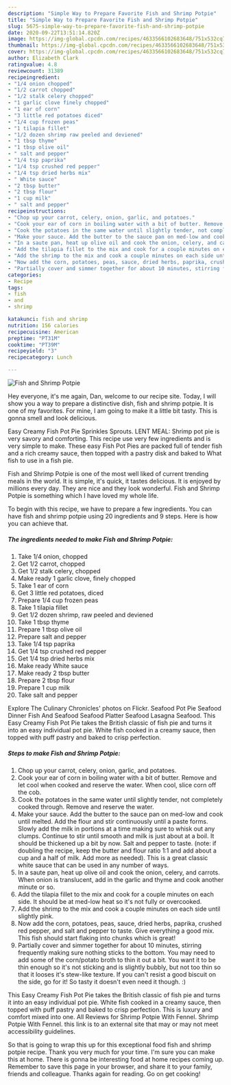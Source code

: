 ```yaml
---
description: "Simple Way to Prepare Favorite Fish and Shrimp Potpie"
title: "Simple Way to Prepare Favorite Fish and Shrimp Potpie"
slug: 5675-simple-way-to-prepare-favorite-fish-and-shrimp-potpie
date: 2020-09-22T13:51:14.820Z
image: https://img-global.cpcdn.com/recipes/4633566102683648/751x532cq70/fish-and-shrimp-potpie-recipe-main-photo.jpg
thumbnail: https://img-global.cpcdn.com/recipes/4633566102683648/751x532cq70/fish-and-shrimp-potpie-recipe-main-photo.jpg
cover: https://img-global.cpcdn.com/recipes/4633566102683648/751x532cq70/fish-and-shrimp-potpie-recipe-main-photo.jpg
author: Elizabeth Clark
ratingvalue: 4.8
reviewcount: 31389
recipeingredient:
- "1/4 onion chopped"
- "1/2 carrot chopped"
- "1/2 stalk celery chopped"
- "1 garlic clove finely chopped"
- "1 ear of corn"
- "3 little red potatoes diced"
- "1/4 cup frozen peas"
- "1 tilapia fillet"
- "1/2 dozen shrimp raw peeled and deviened"
- "1 tbsp thyme"
- "1 tbsp olive oil"
- " salt and pepper"
- "1/4 tsp paprika"
- "1/4 tsp crushed red pepper"
- "1/4 tsp dried herbs mix"
- " White sauce"
- "2 tbsp butter"
- "2 tbsp flour"
- "1 cup milk"
- " salt and pepper"
recipeinstructions:
- "Chop up your carrot, celery, onion, garlic, and potatoes."
- "Cook your ear of corn in boiling water with a bit of butter. Remove and let cool when cooked and reserve the water. When cool, slice corn off the cob."
- "Cook the potatoes in the same water until slightly tender, not completely cooked through. Remove and reserve the water."
- "Make your sauce. Add the butter to the sauce pan on med-low and cook until melted. Add the flour and stir continuously until a paste forms. Slowly add the milk in portions at a time making sure to whisk out any clumps. Continue to stir until smooth and milk is just about at a boil. It should be thickened up a bit by now. Salt and pepper to taste. (note: if doubling the recipe, keep the butter and flour ratio 1:1 and add about a cup and a half of milk. Add more as needed). This is a great classic white sauce that can be used in any number of ways."
- "In a saute pan, heat up olive oil and cook the onion, celery, and carrots. When onion is translucent, add in the garlic and thyme and cook another minute or so."
- "Add the tilapia fillet to the mix and cook for a couple minutes on each side. It should be at med-low heat so it&#39;s not fully or overcooked."
- "Add the shrimp to the mix and cook a couple minutes on each side until slightly pink."
- "Now add the corn, potatoes, peas, sauce, dried herbs, paprika, crushed red pepper, and salt and pepper to taste. Give everything a good mix. This fish should start flaking into chunks which is great!"
- "Partially cover and simmer together for about 10 minutes, stirring frequently making sure nothing sticks to the bottom. You may need to add some of the corn/potato broth to thin it out a bit. You want it to be thin enough so it&#39;s not sticking and is slightly bubbly, but not too thin so that it looses it&#39;s stew-like texture. If you can&#39;t resist a good biscuit on the side, go for it! So tasty it doesn&#39;t even need it though.  :)"
categories:
- Recipe
tags:
- fish
- and
- shrimp

katakunci: fish and shrimp 
nutrition: 156 calories
recipecuisine: American
preptime: "PT31M"
cooktime: "PT39M"
recipeyield: "3"
recipecategory: Lunch

---
```



![Fish and Shrimp Potpie](https://img-global.cpcdn.com/recipes/4633566102683648/751x532cq70/fish-and-shrimp-potpie-recipe-main-photo.jpg)

Hey everyone, it's me again, Dan, welcome to our recipe site. Today, I will show you a way to prepare a distinctive dish, fish and shrimp potpie. It is one of my favorites. For mine, I am going to make it a little bit tasty. This is gonna smell and look delicious.

Easy Creamy Fish Pot Pie Sprinkles Sprouts. LENT MEAL: Shrimp pot pie is very savory and comforting. This recipe use very few ingredients and is very simple to make. These easy Fish Pot Pies are packed full of tender fish and a rich creamy sauce, then topped with a pastry disk and baked to What fish to use in a fish pie.

Fish and Shrimp Potpie is one of the most well liked of current trending meals in the world. It is simple, it's quick, it tastes delicious. It is enjoyed by millions every day. They are nice and they look wonderful. Fish and Shrimp Potpie is something which I have loved my whole life.


To begin with this recipe, we have to prepare a few ingredients. You can have fish and shrimp potpie using 20 ingredients and 9 steps. Here is how you can achieve that.

<!--inarticleads1-->

##### The ingredients needed to make Fish and Shrimp Potpie:

1. Take 1/4 onion, chopped
1. Get 1/2 carrot, chopped
1. Get 1/2 stalk celery, chopped
1. Make ready 1 garlic clove, finely chopped
1. Take 1 ear of corn
1. Get 3 little red potatoes, diced
1. Prepare 1/4 cup frozen peas
1. Take 1 tilapia fillet
1. Get 1/2 dozen shrimp, raw peeled and deviened
1. Take 1 tbsp thyme
1. Prepare 1 tbsp olive oil
1. Prepare  salt and pepper
1. Take 1/4 tsp paprika
1. Get 1/4 tsp crushed red pepper
1. Get 1/4 tsp dried herbs mix
1. Make ready  White sauce
1. Make ready 2 tbsp butter
1. Prepare 2 tbsp flour
1. Prepare 1 cup milk
1. Take  salt and pepper


Explore The Culinary Chronicles&#39; photos on Flickr. Seafood Pot Pie Seafood Dinner Fish And Seafood Seafood Platter Seafood Lasagna Seafood. This Easy Creamy Fish Pot Pie takes the British classic of fish pie and turns it into an easy individual pot pie. White fish cooked in a creamy sauce, then topped with puff pastry and baked to crisp perfection. 

<!--inarticleads2-->

##### Steps to make Fish and Shrimp Potpie:

1. Chop up your carrot, celery, onion, garlic, and potatoes.
1. Cook your ear of corn in boiling water with a bit of butter. Remove and let cool when cooked and reserve the water. When cool, slice corn off the cob.
1. Cook the potatoes in the same water until slightly tender, not completely cooked through. Remove and reserve the water.
1. Make your sauce. Add the butter to the sauce pan on med-low and cook until melted. Add the flour and stir continuously until a paste forms. Slowly add the milk in portions at a time making sure to whisk out any clumps. Continue to stir until smooth and milk is just about at a boil. It should be thickened up a bit by now. Salt and pepper to taste. (note: if doubling the recipe, keep the butter and flour ratio 1:1 and add about a cup and a half of milk. Add more as needed). This is a great classic white sauce that can be used in any number of ways.
1. In a saute pan, heat up olive oil and cook the onion, celery, and carrots. When onion is translucent, add in the garlic and thyme and cook another minute or so.
1. Add the tilapia fillet to the mix and cook for a couple minutes on each side. It should be at med-low heat so it&#39;s not fully or overcooked.
1. Add the shrimp to the mix and cook a couple minutes on each side until slightly pink.
1. Now add the corn, potatoes, peas, sauce, dried herbs, paprika, crushed red pepper, and salt and pepper to taste. Give everything a good mix. This fish should start flaking into chunks which is great!
1. Partially cover and simmer together for about 10 minutes, stirring frequently making sure nothing sticks to the bottom. You may need to add some of the corn/potato broth to thin it out a bit. You want it to be thin enough so it&#39;s not sticking and is slightly bubbly, but not too thin so that it looses it&#39;s stew-like texture. If you can&#39;t resist a good biscuit on the side, go for it! So tasty it doesn&#39;t even need it though.  :)


This Easy Creamy Fish Pot Pie takes the British classic of fish pie and turns it into an easy individual pot pie. White fish cooked in a creamy sauce, then topped with puff pastry and baked to crisp perfection. This is luxury and comfort mixed into one. All Reviews for Shrimp Potpie With Fennel. Shrimp Potpie With Fennel. this link is to an external site that may or may not meet accessibility guidelines. 

So that is going to wrap this up for this exceptional food fish and shrimp potpie recipe. Thank you very much for your time. I'm sure you can make this at home. There is gonna be interesting food at home recipes coming up. Remember to save this page in your browser, and share it to your family, friends and colleague. Thanks again for reading. Go on get cooking!
